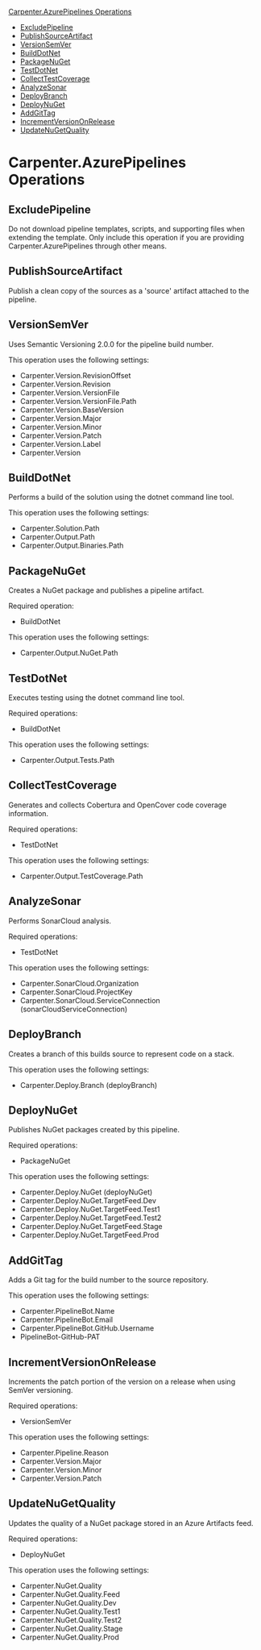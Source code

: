 [Carpenter.AzurePipelines Operations](#carpenterazurepipelines-operations)
* [ExcludePipeline](#excludepipeline)
* [PublishSourceArtifact](#publishsourceartifact)
* [VersionSemVer](#versionsemver)
* [BuildDotNet](#builddotnet)
* [PackageNuGet](#packagenuget)
* [TestDotNet](#testdotnet)
* [CollectTestCoverage](#collecttestcoverage)
* [AnalyzeSonar](#analyzesonar)
* [DeployBranch](#deploybranch)
* [DeployNuGet](#deploynuget)
* [AddGitTag](#addgittag)
* [IncrementVersionOnRelease](#incrementversiononrelease)
* [UpdateNuGetQuality](#updatenugetquality)

# Carpenter.AzurePipelines Operations

## ExcludePipeline

Do not download pipeline templates, scripts, and supporting files when extending the template. Only include this
operation if you are providing Carpenter.AzurePipelines through other means.

## PublishSourceArtifact

Publish a clean copy of the sources as a 'source' artifact attached to the pipeline.

## VersionSemVer

Uses Semantic Versioning 2.0.0 for the pipeline build number.

This operation uses the following settings:

* Carpenter.Version.RevisionOffset
* Carpenter.Version.Revision
* Carpenter.Version.VersionFile
* Carpenter.Version.VersionFile.Path
* Carpenter.Version.BaseVersion
* Carpenter.Version.Major
* Carpenter.Version.Minor
* Carpenter.Version.Patch
* Carpenter.Version.Label
* Carpenter.Version

## BuildDotNet

Performs a build of the solution using the dotnet command line tool.

This operation uses the following settings:

* Carpenter.Solution.Path
* Carpenter.Output.Path
* Carpenter.Output.Binaries.Path

## PackageNuGet

Creates a NuGet package and publishes a pipeline artifact.

Required operation:

* BuildDotNet

This operation uses the following settings:

* Carpenter.Output.NuGet.Path

## TestDotNet

Executes testing using the dotnet command line tool.

Required operations:

* BuildDotNet

This operation uses the following settings:

* Carpenter.Output.Tests.Path

## CollectTestCoverage

Generates and collects Cobertura and OpenCover code coverage information. 

Required operations:

* TestDotNet

This operation uses the following settings:

* Carpenter.Output.TestCoverage.Path

## AnalyzeSonar

Performs SonarCloud analysis.

Required operations:

* TestDotNet

This operation uses the following settings:

* Carpenter.SonarCloud.Organization
* Carpenter.SonarCloud.ProjectKey
* Carpenter.SonarCloud.ServiceConnection (sonarCloudServiceConnection)

## DeployBranch

Creates a branch of this builds source to represent code on a stack.

This operation uses the following settings:

* Carpenter.Deploy.Branch (deployBranch)

## DeployNuGet

Publishes NuGet packages created by this pipeline.

Required operations:

* PackageNuGet

This operation uses the following settings:

* Carpenter.Deploy.NuGet (deployNuGet)
* Carpenter.Deploy.NuGet.TargetFeed.Dev
* Carpenter.Deploy.NuGet.TargetFeed.Test1
* Carpenter.Deploy.NuGet.TargetFeed.Test2
* Carpenter.Deploy.NuGet.TargetFeed.Stage
* Carpenter.Deploy.NuGet.TargetFeed.Prod

## AddGitTag

Adds a Git tag for the build number to the source repository.

This operation uses the following settings:

* Carpenter.PipelineBot.Name
* Carpenter.PipelineBot.Email
* Carpenter.PipelineBot.GitHub.Username
* PipelineBot-GitHub-PAT

## IncrementVersionOnRelease

Increments the patch portion of the version on a release when using SemVer versioning.

Required operations:

* VersionSemVer

This operation uses the following settings:

* Carpenter.Pipeline.Reason
* Carpenter.Version.Major
* Carpenter.Version.Minor
* Carpenter.Version.Patch

## UpdateNuGetQuality

Updates the quality of a NuGet package stored in an Azure Artifacts feed.

Required operations:

* DeployNuGet

This operation uses the following settings:

* Carpenter.NuGet.Quality
* Carpenter.NuGet.Quality.Feed
* Carpenter.NuGet.Quality.Dev
* Carpenter.NuGet.Quality.Test1
* Carpenter.NuGet.Quality.Test2
* Carpenter.NuGet.Quality.Stage
* Carpenter.NuGet.Quality.Prod
